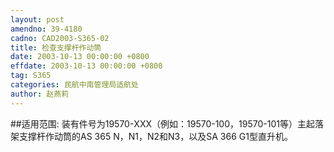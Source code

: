 ```yaml
---
layout: post
amendno: 39-4180
cadno: CAD2003-S365-02
title: 检查支撑杆作动筒
date: 2003-10-13 00:00:00 +0800
effdate: 2003-10-13 00:00:00 +0800
tag: S365
categories: 民航中南管理局适航处
author: 赵燕莉
---
```


##适用范围:
装有件号为19570-XXX（例如：19570-100，19570-101等）主起落架支撑杆作动筒的AS 365 N，N1，N2和N3，以及SA 366 G1型直升机。

